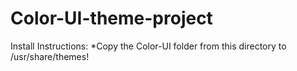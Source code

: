 # Color-UI-theme-project

Install Instructions:
*Copy the Color-UI folder from this directory to /usr/share/themes!